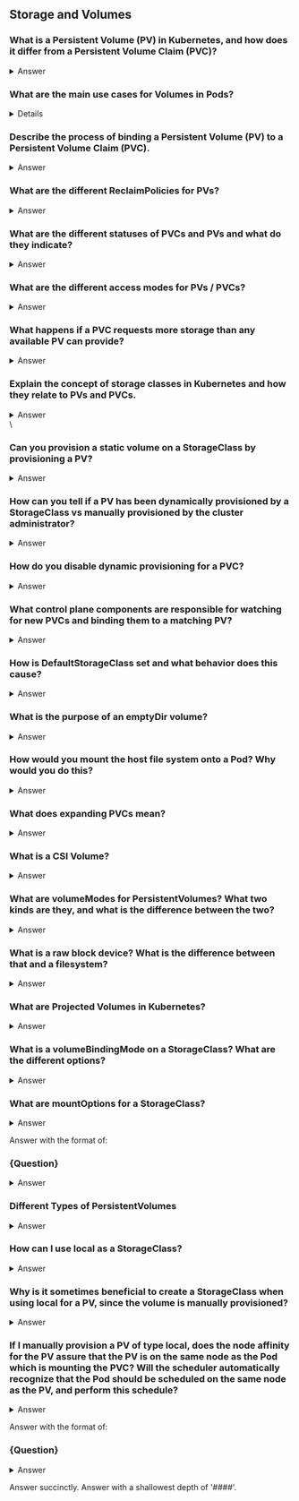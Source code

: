 ## Storage and Volumes


### What is a Persistent Volume (PV) in Kubernetes, and how does it differ from a Persistent Volume Claim (PVC)?
<details><summary>Answer</Summary>

#### Answer:

A Persistent Volume (PV) in Kubernetes is a piece of storage in the cluster that has been provisioned by an administrator or dynamically provisioned using storage classes. It is a resource in the cluster, just like a node is a cluster resource. PVs are independent of the Pod lifecycle and can be used to retain data beyond the life of a Pod.

A Persistent Volume Claim (PVC) is a request for storage by a user. It is a resource that users can create to request storage of a specific size and with certain access modes. PVCs abstract the details of how storage is provided, making it easy for users to request storage without needing to know the details of the underlying storage infrastructure.

**Differences:**
1. **Role:**
   - PV: A storage resource provided by the cluster.
   - PVC: A request for storage by a user.

2. **Lifecycle:**
   - PV: Exists independently of any particular Pod.
   - PVC: Tied to the user's request and binds to a PV.

3. **Provisioning:**
   - PV: Can be manually provisioned by an admin or dynamically provisioned.
   - PVC: Does not provision storage directly but triggers the binding to an appropriate PV.

4. **Binding:**
   - PV: Available for use until bound to a PVC.
   - PVC: Claims and binds to a PV that meets its requirements.

Together, PVs and PVCs provide a powerful mechanism for managing persistent storage in Kubernetes, allowing for flexibility and scalability in how storage is allocated and used.
</details>

### What are the main use cases for Volumes in Pods?
<details>

- Communication / synchronization
- Cache
- Persistent Data
- Mounting host file system.
</details>


### Describe the process of binding a Persistent Volume (PV) to a Persistent Volume Claim (PVC).
<details><summary>Answer</Summary>

#### Answer:

The process of binding a Persistent Volume (PV) to a Persistent Volume Claim (PVC) in Kubernetes involves the following steps:

1. **Create PV and PVC:**
   - An administrator or a user creates a PV resource, specifying its capacity, access modes, and other properties.
   - A user creates a PVC resource, specifying the desired storage capacity and access modes.

2. **Matching:**
   - The Kubernetes control plane watches for new PVCs and attempts to find a matching PV.
   - A PV is considered a match if it meets or exceeds the requested storage capacity and supports the requested access modes of the PVC.

3. **Binding:**
   - If a suitable PV is found, Kubernetes binds the PVC to the PV.
   - The PV's status is updated to indicate that it is now "Bound" to the PVC.
   - The PVC's status is updated to reflect that it is now "Bound" to the PV.

4. **Using the PV:**
   - Once bound, the PVC can be used by Pods to request persistent storage.
   - Pods reference the PVC in their `volumeMounts` section to access the storage.

5. **Lifecycle:**
   - The PV remains bound to the PVC until the PVC is deleted.
   - When the PVC is deleted, the PV can be reclaimed based on its `reclaimPolicy` (Retain, Recycle, or Delete).

Here is a simplified example of a PV and PVC definition:

**Persistent Volume (PV):**
```yaml
apiVersion: v1
kind: PersistentVolume
metadata:
  name: example-pv
spec:
  capacity:
    storage: 5Gi
  accessModes:
    - ReadWriteOnce
  persistentVolumeReclaimPolicy: Retain
  hostPath:
    path: /mnt/data
```

**Persistent Volume Claim (PVC):**
```yaml
apiVersion: v1
kind: PersistentVolumeClaim
metadata:
  name: example-pvc
spec:
  accessModes:
    - ReadWriteOnce
  resources:
    requests:
      storage: 5Gi
```

By following this process, Kubernetes ensures that storage resources are dynamically allocated and efficiently managed, providing persistent storage to applications running in the cluster.
</details>

### What are the different ReclaimPolicies for PVs?
<details><summary>Answer</Summary>

#### Answer:

The different `reclaimPolicy` options for Persistent Volumes (PVs) in Kubernetes are:

1. **Retain:**
   - **Behavior:** When a PVC is deleted, the PV remains in the "Released" state. The data on the PV is retained, and it must be manually managed by an administrator. This is useful when the data needs to be preserved or manually backed up before the PV can be reused.
   - **Use Case:** For scenarios where data retention is critical, and manual intervention is required to ensure data safety before reclaiming the volume.

2. **Recycle:**
   - **Behavior:** When a PVC is deleted, the PV's data is scrubbed (deleted), and the volume is made available for a new claim. The scrubbing process typically involves removing all files in the volume.
   - **Use Case:** Suitable for development environments where data is not critical and can be easily recreated, thus enabling quick reuse of the volume.

3. **Delete:**
   - **Behavior:** When a PVC is deleted, the PV and its associated storage are also deleted from the underlying infrastructure. This is useful when the storage is managed dynamically and can be safely discarded when no longer needed.
   - **Use Case:** Ideal for cloud environments where storage resources are dynamically provisioned and deprovisioned, ensuring efficient resource management without manual intervention.

Example of a PV with different reclaim policies:

```yaml
apiVersion: v1
kind: PersistentVolume
metadata:
  name: example-pv
spec:
  capacity:
    storage: 5Gi
  accessModes:
    - ReadWriteOnce
  persistentVolumeReclaimPolicy: Retain  # Change to Recycle or Delete as needed
  hostPath:
    path: /mnt/data
```

Choosing the appropriate `reclaimPolicy` depends on the specific needs of your application and data management requirements.
</details>

### What are the different statuses of PVCs and PVs and what do they indicate?
<details><summary>Answer</Summary>

#### Answer:

**Persistent Volume Claim (PVC) Statuses:**

1. **Pending:**
   - **Indication:** The PVC has been created, but it has not yet been bound to a Persistent Volume (PV). This can occur if no matching PV is available or if the cluster is in the process of provisioning a new PV to satisfy the claim.

2. **Bound:**
   - **Indication:** The PVC has been successfully bound to a PV. The storage requested by the PVC is now available for use by the Pods that reference this claim.

3. **Lost:**
   - **Indication:** The PVC was previously bound to a PV, but the PV has become unavailable. This status typically indicates an issue with the underlying storage infrastructure or configuration that needs to be addressed.

**Persistent Volume (PV) Statuses:**

1. **Available:**
   - **Indication:** The PV is available for binding to a PVC. It is not currently bound to any claim and can be matched with a suitable PVC request.

2. **Bound:**
   - **Indication:** The PV has been bound to a PVC. It is no longer available for other claims and is dedicated to the PVC it is bound to.

3. **Released:**
   - **Indication:** The PVC that was bound to this PV has been deleted. The PV is not yet available for another claim because the data on the PV needs to be managed according to its reclaim policy (Retain, Recycle, Delete).

4. **Failed:**
   - **Indication:** The PV has failed and is no longer usable. This status indicates an error or issue with the PV that needs to be resolved.

5. **Pending**:
    - **Indication**: The PV has been created but is not yet available for use. This status usually occurs during the initial provisioning phase, especially in dynamic provisioning scenarios where the underlying storage is still being set up.

These statuses help manage and monitor the lifecycle and availability of storage resources within a Kubernetes cluster, ensuring that storage is allocated, used, and managed appropriately.
</details>

### What are the different access modes for PVs / PVCs?
<details><summary>Answer</Summary>

#### Answer:

The different access modes for Persistent Volumes (PVs) and Persistent Volume Claims (PVCs) in Kubernetes are:

1. **ReadWriteOnce (RWO):**
   - **Indication:** The volume can be mounted as read-write by a single node. This mode is suitable for scenarios where the volume is used by a single Pod on a single node.

2. **ReadOnlyMany (ROX):**
   - **Indication:** The volume can be mounted as read-only by multiple nodes. This mode is useful for scenarios where the data needs to be shared across multiple Pods but does not need to be modified.

3. **ReadWriteMany (RWX):**
   - **Indication:** The volume can be mounted as read-write by multiple nodes. This mode is suitable for scenarios where multiple Pods across different nodes need read-write access to the same volume.

4. **ReadWriteOncePod (RWOP):**
   - **Indication:** The volume can be mounted as read-write by a single Pod. This mode ensures that only one Pod can access the volume in read-write mode at a time, even if the Pod is moved to another node.

These access modes help define the level of access and sharing capabilities for storage resources within a Kubernetes cluster, ensuring that the appropriate mode is used based on the specific requirements of the application.
</details>

### What happens if a PVC requests more storage than any available PV can provide?
<details><summary>Answer</Summary>

#### Answer:

If a Persistent Volume Claim (PVC) requests more storage than any available Persistent Volume (PV) can provide, the PVC remains in the `Pending` state. This occurs because Kubernetes cannot find a suitable PV that meets the storage capacity and other specified requirements of the PVC. The PVC will stay in this state until a PV that meets its requirements becomes available.

**Possible actions to resolve this issue:**
1. **Provision a Larger PV:**
   - Manually create a PV with sufficient storage capacity that matches the PVC's request.
   
2. **Adjust PVC Request:**
   - Modify the PVC to request less storage, if appropriate for the application's needs.
   
3. **Enable Dynamic Provisioning:**
   - Use a StorageClass that supports dynamic provisioning, allowing Kubernetes to automatically provision a suitable PV that meets the PVC's requirements.

4. **Monitor and Manage PVs:**
   - Continuously monitor available PVs and their capacities to ensure that they can satisfy potential PVC requests.

By ensuring that the requested storage in PVCs matches the available or dynamically provisionable PVs, the storage needs of applications can be met efficiently within the Kubernetes cluster.
</details>

### Explain the concept of storage classes in Kubernetes and how they relate to PVs and PVCs.
<details><summary>Answer</Summary>

#### Answer:

**Storage Classes:**
Storage classes in Kubernetes provide a way to describe the "classes" of storage that an administrator can offer. They allow for dynamic provisioning of Persistent Volumes (PVs) by defining a set of parameters that determine how the storage is provisioned. Each StorageClass can have different characteristics, such as performance, replication, or availability.

**Relation to PVs and PVCs:**

1. **Dynamic Provisioning:**
   - Storage classes enable dynamic provisioning of PVs. When a Persistent Volume Claim (PVC) is created, it can specify a StorageClass. If a suitable PV does not exist, Kubernetes uses the StorageClass to dynamically provision a new PV that meets the requirements of the PVC.

2. **Parameters:**
   - Storage classes contain parameters that define how the storage should be provisioned. These parameters vary depending on the underlying storage provider (e.g., AWS EBS, GCE PD, NFS). Examples include the type of storage (SSD vs. HDD), replication settings, and IOPS performance.

3. **Provisioner:**
   - Each StorageClass specifies a provisioner, which is a plugin that knows how to create volumes of that class. Examples include `kubernetes.io/aws-ebs`, `kubernetes.io/gce-pd`, and `kubernetes.io/nfs`.

4. **ReclaimPolicy:**
   - Storage classes can define a default reclaim policy (Retain, Recycle, Delete) for the PVs they provision. This determines what happens to the PV when the PVC is deleted.

5. **Binding and Annotations:**
   - When a PVC specifies a StorageClass, the storage class is used to dynamically provision a PV if a matching PV does not already exist. The PV created will have an annotation indicating it was dynamically provisioned by a specific StorageClass.

**Example Usage:**

**StorageClass Definition:**
```yaml
apiVersion: storage.k8s.io/v1
kind: StorageClass
metadata:
  name: fast-storage
provisioner: kubernetes.io/aws-ebs
parameters:
  type: gp2
  fsType: ext4
reclaimPolicy: Delete
```

**Persistent Volume Claim (PVC) using StorageClass:**
```yaml
apiVersion: v1
kind: PersistentVolumeClaim
metadata:
  name: my-fast-claim
spec:
  accessModes:
    - ReadWriteOnce
  resources:
    requests:
      storage: 10Gi
  storageClassName: fast-storage
```

In this example, the PVC `my-fast-claim` requests 10Gi of storage with the `fast-storage` StorageClass. If a matching PV does not exist, Kubernetes will dynamically provision an AWS EBS volume of type `gp2` with `ext4` file system based on the parameters defined in the `fast-storage` StorageClass.

By using storage classes, administrators can offer different types of storage with varying characteristics and automatically provision storage resources that meet the specific needs of applications.
</details>
\

### Can you provision a static volume on a StorageClass by provisioning a PV?
<details><summary>Answer</Summary>

#### Answer:

No, you cannot provision a static volume on a StorageClass by provisioning a PV. StorageClasses are used for dynamic provisioning of volumes. Static PVs are pre-provisioned by an administrator without using a StorageClass and are manually matched to PVCs based on their attributes like capacity and access modes.
</details>


### How can you tell if a PV has been dynamically provisioned by a StorageClass vs manually provisioned by the cluster administrator?
<details><summary>Answer</Summary>

#### Answer:

You can determine if a Persistent Volume (PV) has been dynamically provisioned by a StorageClass or manually provisioned by a cluster administrator by looking at the annotations and metadata of the PV.

1. **Annotations:**
   - Dynamically provisioned PVs typically have an annotation that indicates the provisioner used by the StorageClass. The annotation usually looks like `pv.kubernetes.io/provisioned-by: <provisioner-name>`.

   Example of a dynamically provisioned PV annotation:
   ```yaml
   metadata:
     annotations:
       pv.kubernetes.io/provisioned-by: kubernetes.io/aws-ebs
   ```

2. **StorageClass Name:**
   - Dynamically provisioned PVs have a `storageClassName` field that matches the `storageClassName` specified in the PVC that triggered the provisioning.

   Example:
   ```yaml
   spec:
     storageClassName: standard
   ```

3. **Absence of Annotations:**
   - Manually provisioned PVs typically do not have the `pv.kubernetes.io/provisioned-by` annotation. Instead, they are created by the administrator with the necessary fields filled out.

By inspecting these details, you can easily identify whether a PV was dynamically provisioned by a StorageClass or manually provisioned by the administrator.
</details>

### How do you disable dynamic provisioning for a PVC?
<details><summary>Answer</Summary>

#### Answer:

To disable dynamic provisioning for a PVC, set the `storageClassName` field to an empty string (`""`). This ensures that the PVC will not use any StorageClass for dynamic provisioning and will only bind to manually provisioned PVs.

Example:
```yaml
apiVersion: v1
kind: PersistentVolumeClaim
metadata:
  name: my-pvc
spec:
  accessModes:
    - ReadWriteOnce
  resources:
    requests:
      storage: 10Gi
  storageClassName: ""  # Disable dynamic provisioning
```
</details>

### What control plane components are responsible for watching for new PVCs and binding them to a matching PV?
<details><summary>Answer</Summary>

#### Answer:

The Kubernetes control plane components responsible for watching for new Persistent Volume Claims (PVCs) and binding them to matching Persistent Volumes (PVs) are:

1. **Kube-controller-manager:**
   - The `kube-controller-manager` contains several controllers, including the Persistent Volume Controller.
   - The Persistent Volume Controller is responsible for monitoring PVCs and PVs, and it handles the binding process. It watches for new PVCs and matches them with available PVs based on the requested storage capacity, access modes, and other criteria.

By continuously monitoring PVC and PV resources, the `kube-controller-manager` ensures that PVCs are appropriately bound to suitable PVs, facilitating the dynamic provisioning and management of storage resources in the Kubernetes cluster.

</details>

### How is DefaultStorageClass set and what behavior does this cause?
<details><summary>Answer</Summary>

#### Answer:

**Setting DefaultStorageClass:**
- The DefaultStorageClass admission controller is enabled on the API server by including `DefaultStorageClass` in the `--enable-admission-plugins` flag.
- The cluster administrator can mark a StorageClass as the default by setting the annotation `storageclass.kubernetes.io/is-default-class` to `true` on the StorageClass object.

**Behavior:**
- When enabled, the DefaultStorageClass admission controller automatically assigns the default StorageClass to any PersistentVolumeClaim (PVC) that does not specify a StorageClass.
- This simplifies the user experience by ensuring that PVCs without a specified StorageClass are provisioned with the default StorageClass.
- If no default StorageClass is configured, the admission controller does nothing.
- If more than one StorageClass is marked as default, the admission controller rejects the creation of PVCs with an error, requiring the administrator to ensure only one StorageClass is marked as default.

</details>

### What is the purpose of an emptyDir volume?
<details><summary>Answer</Summary>

#### Answer:

An `emptyDir` volume in Kubernetes is used to provide a temporary storage directory that is initially empty. The directory's contents exist only for the lifespan of the Pod and are deleted when the Pod is removed. 

**Use Cases:**
1. **Scratch Space:** For temporary data generated by applications during runtime.
2. **Inter-Container Communication:** To share files between containers running in the same Pod.
3. **Caching:** To store cache files that don't need to persist after the Pod's lifecycle.

This type of volume is ideal for transient data that doesn't need to be preserved beyond the Pod's life.
</details>

### How would you mount the host file system onto a Pod? Why would you do this?
<details><summary>Answer</Summary>

#### Answer:

To mount the host file system onto a Pod in Kubernetes, you can use the `hostPath` volume type in the Pod's specification. Here's an example of how you can define this in the Pod manifest:

```yaml
apiVersion: v1
kind: Pod
metadata:
  name: example-pod
spec:
  containers:
  - name: example-container
    image: nginx
    volumeMounts:
    - mountPath: /host-filåes
      name: host-volume
  volumes:
  - name: host-volume
    hostPath:
      path: /path/on/host
      type: Directory
```

In this example, `/path/on/host` is the directory on the host machine that will be mounted into the Pod at `/host-files`.

**Reasons for doing this:**

1. **Access to Host Resources:** You might need to access logs, configuration files, or other resources on the host machine directly.
2. **Persistent Storage:** For cases where you want data to persist beyond the lifecycle of a Pod without using external storage solutions.
3. **Inter-Pod Communication:** If you need to share files between Pods and the host system.
4. **Legacy Applications:** Running applications that require specific access to the host's file system.

However, it's important to note that using `hostPath` can introduce security risks and potential conflicts, so it should be used with caution.
</details>

### What does expanding PVCs mean?
<details><summary>Answer</Summary>

#### Answer:

Expanding PVCs refers to the ability to increase the storage capacity of an existing Persistent Volume Claim (PVC) without having to create a new PVC and migrate data. This allows for dynamically resizing the storage volume as application needs grow.

**Key Points:**

1. **Resizing Storage:**
   - Users can edit the `spec.resources.requests.storage` field of a PVC to request a larger storage size.
   - The underlying Persistent Volume (PV) will be resized to match the new requested size, provided the storage backend supports volume expansion.

2. **StorageClass Requirement:**
   - The StorageClass used by the PVC must have the `allowVolumeExpansion` field set to `true` to enable resizing.

3. **Volume Expansion Process:**
   - Once the PVC's storage request is updated, the `kube-controller-manager` handles the resizing operation.
   - The PV and the underlying storage are resized to accommodate the increased storage request.
   - Pods using the PVC may need to be restarted or remounted to recognize the expanded volume, depending on the storage provider.

Example StorageClass with Volume Expansion:
```yaml
apiVersion: storage.k8s.io/v1
kind: StorageClass
metadata:
  name: expandable-storage
provisioner: kubernetes.io/aws-ebs
allowVolumeExpansion: true
parameters:
  type: gp2
  fsType: ext4
```

By enabling PVC expansion, Kubernetes allows for more flexible and scalable storage management to meet the evolving needs of applications.
</details>

### What is a CSI Volume?
<details><summary>Answer</Summary>

#### Answer:

A CSI (Container Storage Interface) Volume is a type of volume in Kubernetes that leverages the Container Storage Interface (CSI) standard to enable storage plugins to be developed independently of the core Kubernetes codebase. CSI volumes allow Kubernetes to support a wide variety of storage solutions and offer more flexibility and extensibility for storage management.

**Key Points:**

1. **CSI Standard:**
   - CSI is a standardized API for container orchestration systems to interact with storage systems.
   - It allows storage vendors to create their own drivers that can be used by any CSI-compliant container orchestration system.

2. **Kubernetes CSI Integration:**
   - Kubernetes supports CSI to manage volumes provided by external storage systems.
   - CSI drivers are deployed as Pods and communicate with the Kubernetes API to provision, attach, mount, and manage storage volumes.

3. **Dynamic Provisioning:**
   - CSI drivers support dynamic provisioning, allowing volumes to be created on-demand when Persistent Volume Claims (PVCs) are made.

4. **Flexibility:**
   - CSI drivers enable Kubernetes to support a broad range of storage backends, from cloud providers to on-premises storage solutions.
   - Administrators can install and configure different CSI drivers based on their specific storage needs.

5. **Example Usage:**
   - A StorageClass is defined to use a CSI driver for dynamic provisioning:
   
   ```yaml
   apiVersion: storage.k8s.io/v1
   kind: StorageClass
   metadata:
     name: csi-storage
   provisioner: csi.example.com  # Example CSI driver
   ```

By using CSI volumes, Kubernetes decouples storage provisioning from its core, allowing for greater flexibility and the ability to support diverse storage solutions through CSI-compliant drivers.
</details>

### What are volumeModes for PersistentVolumes? What two kinds are they, and what is the difference between the two?
<details><summary>Answer</Summary>

#### Answer:

**VolumeModes for PersistentVolumes (PVs):**
VolumeModes define how the data in a PersistentVolume (PV) is accessed by the Pods. There are two kinds of VolumeModes:

1. **Filesystem:**
   - **Description:** The volume is formatted with a filesystem (e.g., ext4, xfs) and mounted into the Pod's filesystem. The Pod interacts with the volume using standard file operations.
   - **Use Case:** Suitable for use cases where applications need to read and write files, such as databases, file servers, and general-purpose file storage.
   - **Example:**
     ```yaml
     apiVersion: v1
     kind: PersistentVolume
     metadata:
       name: pv-filesystem
     spec:
       capacity:
         storage: 10Gi
       volumeMode: Filesystem
       accessModes:
         - ReadWriteOnce
       persistentVolumeReclaimPolicy: Retain
       hostPath:
         path: /mnt/data
     ```

2. **Block:**
   - **Description:** The volume is presented as a raw block device without any filesystem. The Pod can read and write to the block device directly, using raw block I/O operations.
   - **Use Case:** Suitable for applications that require raw block storage, such as certain databases or applications that manage their own filesystem on the block device.
   - **Example:**
     ```yaml
     apiVersion: v1
     kind: PersistentVolume
     metadata:
       name: pv-block
     spec:
       capacity:
         storage: 10Gi
       volumeMode: Block
       accessModes:
         - ReadWriteOnce
       persistentVolumeReclaimPolicy: Retain
       hostPath:
         path: /dev/sdb
     ```

**Difference Between the Two:**
- **Filesystem Mode:** The volume is formatted with a filesystem and accessed through file operations. It is suitable for most applications that work with files and directories.
- **Block Mode:** The volume is treated as a raw block device, enabling applications to perform block-level operations. It is ideal for applications requiring direct access to the storage hardware or managing their own file system.

Choosing the appropriate VolumeMode depends on the specific needs and behavior of the applications using the storage.
</details>

### What is a raw block device? What is the difference between that and a filesystem?
<details><summary>Answer</Summary>

#### Answer:

**Raw Block Device:**
A raw block device is a storage device that provides direct access to disk blocks without any filesystem abstraction. It allows applications to read from and write to the disk directly using block-level operations. The data is accessed in a raw, unformatted state, and the application can manage the data layout and organization.

**Filesystem:**
A filesystem is a storage abstraction layer that organizes data into files and directories, providing a structured way to store, retrieve, and manage data on a storage device. It handles metadata, access permissions, data integrity, and other functions to make data management more user-friendly and efficient.

**Differences:**

1. **Access Method:**
   - **Raw Block Device:** Accessed through block-level operations (read/write blocks of data directly).
   - **Filesystem:** Accessed through file-level operations (read/write files and directories).

2. **Structure:**
   - **Raw Block Device:** No inherent structure; data layout is managed by the application.
   - **Filesystem:** Organizes data into a hierarchical structure with files and directories.

3. **Management:**
   - **Raw Block Device:** Requires applications to handle data layout, metadata management, and integrity checks.
   - **Filesystem:** Provides built-in mechanisms for managing metadata, access permissions, data integrity, and organization.

4. **Use Case:**
   - **Raw Block Device:** Used by applications that require direct control over storage, such as databases managing their own storage mechanisms.
   - **Filesystem:** Suitable for general-purpose storage needs where files and directories are used, such as file servers and everyday data storage.

**Example:**

- **Raw Block Device Usage:**
  ```yaml
  apiVersion: v1
  kind: PersistentVolume
  metadata:
    name: pv-block
  spec:
    capacity:
      storage: 10Gi
    volumeMode: Block
    accessModes:
      - ReadWriteOnce
    hostPath:
      path: /dev/sdb
  ```

- **Filesystem Usage:**
  ```yaml
  apiVersion: v1
  kind: PersistentVolume
  metadata:
    name: pv-filesystem
  spec:
    capacity:
      storage: 10Gi
    volumeMode: Filesystem
    accessModes:
      - ReadWriteOnce
    hostPath:
      path: /mnt/data
  ```

By understanding the differences between raw block devices and filesystems, you can choose the appropriate storage type based on the specific requirements of your application.
</details>

### What are Projected Volumes in Kubernetes?
<details><summary>Answer</Summary>

#### Answer:

Projected Volumes in Kubernetes allow you to combine multiple volume sources into a single volume. This feature is useful for scenarios where you need to inject multiple sources of data or secrets into a single volume mount point within a Pod. Projected Volumes are particularly useful for simplifying the configuration of Pods that require access to multiple sources of data, such as ConfigMaps, Secrets, downward API, or other volumes.

**Key Points:**

1. **Volume Sources:**
   - Projected Volumes can include a variety of volume sources, such as:
     - ConfigMaps
     - Secrets
     - Downward API (e.g., Pod metadata)
     - Other volumes

2. **Example Configuration:**
   - A Pod can use a Projected Volume to include multiple sources. Here’s an example YAML snippet that defines a Projected Volume:

   ```yaml
   apiVersion: v1
   kind: Pod
   metadata:
     name: projected-volume-pod
   spec:
     volumes:
     - name: projected-volume
       projected:
         sources:
         - configMap:
             name: my-configmap
         - secret:
             name: my-secret
         - downwardAPI:
             items:
             - path: "labels"
               fieldRef:
                 fieldPath: "metadata.labels"
   ```

3. **Accessing Projected Volumes:**
   - Inside the Pod, the files from the projected sources are made available in the specified mount path. For instance, all ConfigMap data, Secret data, and downward API information will be available at the mount path specified in the volume configuration.

4. **Use Cases:**
   - Simplifies the management of configurations and secrets.
   - Facilitates the injection of multiple data sources into a single volume, reducing complexity and enhancing security and manageability.

**Benefits:**
- **Simplicity:** Consolidates multiple sources into a single volume mount.
- **Security:** Keeps sensitive data separated in Secrets.
- **Flexibility:** Supports various sources, enhancing the versatility of Pod configurations.

Projected Volumes are a powerful feature in Kubernetes that streamline the management of data and configuration in Pods, enhancing both simplicity and security.

</details>

### What is a volumeBindingMode on a StorageClass? What are the different options?
<details><summary>Answer</Summary>

#### Answer:

The `volumeBindingMode` on a StorageClass in Kubernetes determines when Persistent Volume Claims (PVCs) are bound to Persistent Volumes (PVs). This setting affects how and when the storage is allocated and bound to the PVCs.

**Options for volumeBindingMode:**

1. **Immediate:**
   - **Description:** The default mode. PVs are bound to PVCs as soon as the PVC is created, regardless of the scheduling of the Pod that will use the PVC.
   - **Use Case:** Suitable for environments where PV availability is high, and there is no concern about the specific scheduling constraints of the Pods.

2. **WaitForFirstConsumer:**
   - **Description:** The binding of PVs to PVCs is delayed until a Pod that uses the PVC is scheduled. This mode ensures that the storage is allocated based on the actual node where the Pod is scheduled.
   - **Use Case:** Useful for clusters with varying storage topology (e.g., zonal or regional clusters) and helps optimize storage allocation to match the Pod's scheduling constraints.

**Example StorageClass with volumeBindingMode:**

```yaml
apiVersion: storage.k8s.io/v1
kind: StorageClass
metadata:
  name: delayed-binding
provisioner: kubernetes.io/aws-ebs
volumeBindingMode: WaitForFirstConsumer
parameters:
  type: gp2
  fsType: ext4
```

**Benefits:**

- **Immediate:**
  - Ensures quick binding of storage to claims, reducing wait times for PVCs.
  - Suitable for straightforward storage provisioning without complex scheduling needs.

- **WaitForFirstConsumer:**
  - Optimizes storage allocation based on actual Pod scheduling.
  - Reduces the risk of over-provisioning or misallocating storage in multi-zone or multi-region clusters.
  - Ensures that storage is provisioned closest to where the Pod will run, improving performance and availability.

Choosing the appropriate `volumeBindingMode` depends on the specific requirements of your application's storage needs and the infrastructure of your Kubernetes cluster.

</details>

### What are mountOptions for a StorageClass?
<details><summary>Answer</Summary>

#### Answer:

`mountOptions` in a StorageClass specify additional options to be used when mounting the Persistent Volume (PV) to the node. These options can influence the behavior of the filesystem on the volume and are passed directly to the underlying storage system's mount command.

**Examples of Common Mount Options:**

1. **Read-Only:**
   - `ro`: Mount the volume as read-only.

2. **Filesystem Options:**
   - `noatime`: Do not update inode access times on reads, which can improve performance.
   - `nodiratime`: Do not update directory access times on reads.
   - `relatime`: Update inode access times relative to the modification time.

3. **Performance and Reliability:**
   - `sync`: All I/O operations are done synchronously.
   - `async`: All I/O operations are done asynchronously (default behavior).

**Example StorageClass with mountOptions:**

```yaml
apiVersion: storage.k8s.io/v1
kind: StorageClass
metadata:
  name: fast-storage
provisioner: kubernetes.io/aws-ebs
mountOptions:
  - noatime
  - nodiratime
parameters:
  type: gp2
  fsType: ext4
```

**Benefits:**

- **Customization:** Tailor the mount behavior to specific application needs, such as improving performance or ensuring data integrity.
- **Performance Optimization:** Use options like `noatime` to reduce write operations and improve I/O performance.
- **Reliability:** Use options like `sync` to ensure that all write operations are immediately flushed to the storage device, which can be crucial for data integrity in certain scenarios.

By configuring `mountOptions` in a StorageClass, administrators can fine-tune how volumes are mounted and optimize them for the specific needs of their workloads.
</details>


Answer with the format of:
### {Question}  
<details><summary>Answer</Summary>

{answer}
</details>

### Different Types of PersistentVolumes
<details><summary>Answer</Summary>

#### Answer:

1. **CSI (Container Storage Interface):**
   - **Description:** Uses the Container Storage Interface (CSI) to enable storage vendors to develop their own drivers for Kubernetes.
   - **Use Case:** Supports a wide range of storage systems and allows for dynamic provisioning and management of volumes.

2. **FC (Fibre Channel):**
   - **Description:** Connects block storage devices over a Fibre Channel network.
   - **Use Case:** Suitable for environments with existing Fibre Channel infrastructure, providing high-performance block storage.

3. **hostPath:**
   - **Description:** Mounts a directory from the host node’s filesystem into the Pod.
   - **Use Case:** Useful for testing and development environments or when the Pod needs access to specific files or directories on the host.

4. **iSCSI (Internet Small Computer Systems Interface):**
   - **Description:** Connects block storage devices over a network using the iSCSI protocol.
   - **Use Case:** Ideal for storage solutions that support iSCSI, allowing remote block storage to be used as if it were local.

5. **local:**
   - **Description:** Uses a local disk or partition on the node to store data.
   - **Use Case:** Suitable for high-performance applications that require low-latency access to storage on the same node.

6. **NFS (Network File System):**
   - **Description:** Mounts a remote NFS share into the Pod.
   - **Use Case:** Useful for sharing files across multiple Pods and nodes, providing a simple and scalable way to share storage.

</details>

### How can I use local as a StorageClass?
<details><summary>Answer</Summary>

#### Answer:

To use `local` as a StorageClass in Kubernetes, follow these steps:

1. **Create a StorageClass:**
   - Define a StorageClass that specifies `local` as the provisioner. Note that `local` volumes are statically provisioned and require manual setup.

   ```yaml
   apiVersion: storage.k8s.io/v1
   kind: StorageClass
   metadata:
     name: local-storage
   provisioner: kubernetes.io/no-provisioner  # Indicating no dynamic provisioning
   volumeBindingMode: WaitForFirstConsumer
   ```

2. **Create PersistentVolumes (PVs):**
   - Manually create PVs that use the local storage available on specific nodes.

   ```yaml
   apiVersion: v1
   kind: PersistentVolume
   metadata:
     name: local-pv
   spec:
     capacity:
       storage: 100Gi
     volumeMode: Filesystem
     accessModes:
       - ReadWriteOnce
     storageClassName: local-storage
     local:
       path: /mnt/disks/ssd1  # Path to the local storage on the node
     nodeAffinity:
       required:
         nodeSelectorTerms:
           - matchExpressions:
               - key: kubernetes.io/hostname
                 operator: In
                 values:
                   - node1  # Node where the local storage is available
   ```

3. **Create PersistentVolumeClaim (PVC):**
   - Create a PVC that requests storage from the `local-storage` StorageClass.

   ```yaml
   apiVersion: v1
   kind: PersistentVolumeClaim
   metadata:
     name: local-pvc
   spec:
     accessModes:
       - ReadWriteOnce
     resources:
       requests:
         storage: 50Gi
     storageClassName: local-storage
   ```

By following these steps, you can use `local` as a StorageClass in Kubernetes. The PVs need to be manually created and associated with the nodes where the local storage resides, and the PVCs will bind to these PVs based on the node affinity and storage requirements. The `volumeBindingMode: WaitForFirstConsumer` ensures that the PV is bound to a PVC only when a Pod requiring the PVC is scheduled, ensuring the storage is used efficiently.
</details>

### Why is it sometimes beneficial to create a StorageClass when using local for a PV, since the volume is manually provisioned?
<details><summary>Answer</Summary>

#### Answer:

Creating a StorageClass when using `local` for a Persistent Volume (PV) can be beneficial for several reasons, even though the volume is manually provisioned:

1. **Volume Binding Mode:**
   - Setting `volumeBindingMode` to `WaitForFirstConsumer` ensures that the PV binding decision takes into account the Pod's node constraints (e.g., node resource requirements, node selectors, Pod affinity, and anti-affinity). This prevents premature binding of PVs and ensures they are only bound when a Pod that needs the PVC is scheduled. This is crucial for optimizing resource allocation and ensuring that Pods are scheduled on nodes where the local storage is available.

2. **Node Affinity:**
   - When using local volumes, the `PersistentVolume` must specify `nodeAffinity` to ensure the PV is bound to a specific node. The Kubernetes scheduler uses this affinity to schedule Pods on the correct node that has the local volume, ensuring that the Pods can access the required storage.

3. **Improved Scheduling Decisions:**
   - By delaying the volume binding with `WaitForFirstConsumer`, the scheduler can make better-informed decisions about where to place Pods. It can evaluate the PVC binding along with other node constraints, reducing the risk of Pods being scheduled on nodes without the necessary storage resources.

4. **Availability and Resilience:**
   - Local volumes are tied to the availability of the underlying node. If the node becomes unhealthy, the local volume becomes inaccessible, and the Pod using it cannot run. By carefully managing the binding process through a StorageClass, you can mitigate some of these risks and ensure that the storage resources are allocated in a way that aligns with the application's availability requirements.

5. **Simplified Management:**
   - Defining a StorageClass standardizes the configuration and makes it easier to manage multiple local PVs. It ensures consistent behavior across different PVs and PVCs, simplifying administration and troubleshooting.

**Example from Documentation:**

> When using local volumes, it is recommended to create a StorageClass with volumeBindingMode set to WaitForFirstConsumer. For more details, see the local StorageClass example. Delaying volume binding ensures that the PersistentVolumeClaim binding decision will also be evaluated with any other node constraints the Pod may have, such as node resource requirements, node selectors, Pod affinity, and Pod anti-affinity.

**Example StorageClass Configuration:**

```yaml
apiVersion: storage.k8s.io/v1
kind: StorageClass
metadata:
  name: local-storage
provisioner: kubernetes.io/no-provisioner  # Indicates manual provisioning
volumeBindingMode: WaitForFirstConsumer
```

By creating a StorageClass with these settings, you can ensure that local volumes are used efficiently and appropriately, balancing performance, availability, and resource utilization.

</details>

### If I manually provision a PV of type local, does the node affinity for the PV assure that the PV is on the same node as the Pod which is mounting the PVC? Will the scheduler automatically recognize that the Pod should be scheduled on the same node as the PV, and perform this schedule?
<details><summary>Answer</Summary>

#### Answer:

Yes, when you manually provision a PV of type `local`, setting the node affinity for the PV ensures that the volume is bound to a specific node. The Kubernetes scheduler will recognize this node affinity and schedule the Pod on the same node where the PV is available.

**How it works:**

1. **Node Affinity for PV:**
   - When creating a local PV, you must specify the `nodeAffinity` field to indicate which node the PV resides on. This affinity ensures that the PV is associated with the specified node.

   ```yaml
   apiVersion: v1
   kind: PersistentVolume
   metadata:
     name: local-pv
   spec:
     capacity:
       storage: 100Gi
     volumeMode: Filesystem
     accessModes:
       - ReadWriteOnce
     storageClassName: local-storage
     local:
       path: /mnt/disks/ssd1
     nodeAffinity:
       required:
         nodeSelectorTerms:
           - matchExpressions:
               - key: kubernetes.io/hostname
                 operator: In
                 values:
                   - node1
   ```

2. **Scheduler Behavior:**
   - When a PVC is created and bound to this PV, the Kubernetes scheduler will ensure that the Pod using this PVC is scheduled on the node specified in the PV's node affinity.
   - The `volumeBindingMode: WaitForFirstConsumer` in the StorageClass helps by delaying the binding of the PVC to the PV until the Pod that needs the PVC is scheduled. This ensures that the Pod and the PV are co-located on the same node.

**Example of a StorageClass with volumeBindingMode:**

```yaml
apiVersion: storage.k8s.io/v1
kind: StorageClass
metadata:
  name: local-storage
provisioner: kubernetes.io/no-provisioner  # Indicates manual provisioning
volumeBindingMode: WaitForFirstConsumer
```

**Behavior Overview:**

- **Provisioning:** You manually provision a PV with `local` type and set `nodeAffinity` to specify the node where the volume resides.
- **PVC Binding:** A PVC is created and requests storage from the specified StorageClass.
- **Pod Scheduling:** The scheduler recognizes the node affinity of the PV and ensures that the Pod using the PVC is scheduled on the same node.

By setting the node affinity for local PVs and using the appropriate StorageClass configuration, you ensure that the Pod will be scheduled on the same node as the PV, allowing it to access the local storage as intended.

</details>

Answer with the format of:
### {Question}  
<details><summary>Answer</Summary>

{answer}
</details>

Answer succinctly. Answer with a shallowest depth of '####'.